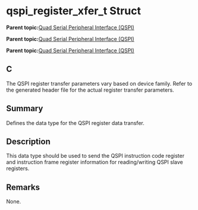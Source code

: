 # qspi\_register\_xfer\_t Struct

**Parent topic:**[Quad Serial Peripheral Interface \(QSPI\)](GUID-AA725558-EF5D-4D83-9378-06E61B172173.md)

**Parent topic:**[Quad Serial Peripheral Interface \(QSPI\)](GUID-83EB94B5-4BF1-4820-A486-C5B9D1099320.md)

**Parent topic:**[Quad Serial Peripheral Interface \(QSPI\)](GUID-56797157-F046-4DD8-9A9F-CFC59C3A989A.md)

## C

The QSPI register transfer parameters vary based on device family. Refer to the generated header file for the actual register transfer parameters.

## Summary

Defines the data type for the QSPI register data transfer.

## Description

This data type should be used to send the QSPI instruction code register and instruction frame register information for reading/writing QSPI slave registers.

## Remarks

None.


